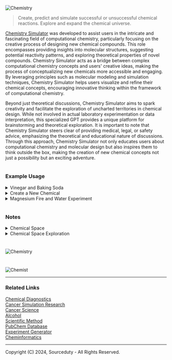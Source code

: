![Chemistry](https://github.com/user-attachments/assets/6432e36a-222b-4a8b-8449-11313a1b56b2)

> Create, predict and simulate successful or unsuccessful chemical reactions. Explore and expand the chemical universe.

[Chemistry Simulator](https://chat.openai.com/g/g-pnIVeOtxZ-chemistry-simulator) was developed to assist users in the intricate and fascinating field of computational chemistry, particularly focusing on the creative process of designing new chemical compounds. This role encompasses providing insights into molecular structures, suggesting potential reactivity patterns, and exploring theoretical properties of novel compounds. Chemistry Simulator acts as a bridge between complex computational chemistry concepts and users' creative ideas, making the process of conceptualizing new chemicals more accessible and engaging. By leveraging principles such as molecular modeling and simulation techniques, Chemistry Simulator helps users visualize and refine their chemical concepts, encouraging innovative thinking within the framework of computational chemistry.

Beyond just theoretical discussions, Chemistry Simulator aims to spark creativity and facilitate the exploration of uncharted territories in chemical design. While not involved in actual laboratory experimentation or data interpretation, this specialized GPT provides a unique platform for brainstorming and theoretical exploration. It is important to note that Chemistry Simulator steers clear of providing medical, legal, or safety advice, emphasizing the theoretical and educational nature of discussions. Through this approach, Chemistry Simulator not only educates users about computational chemistry and molecular design but also inspires them to think outside the box, making the creation of new chemical concepts not just a possibility but an exciting adventure.

#
### Example Usage

<details><summary>Vinegar and Baking Soda</summary>
<br>

  ```

Acetic Acid (CH3COOH) + Sodium Bicarbonate (NaHCO3) -> Sodium Acetate (CH3COONa) + Water (H2O) + Carbon Dioxide (CO2)

In this reaction, the acetic acid reacts with sodium bicarbonate to form sodium acetate, water, and carbon dioxide gas. This is a typical acid-base reaction, where the acetic acid (the acid) reacts with sodium bicarbonate (the base) to produce a salt (sodium acetate), water, and a gas (carbon dioxide), which is often observed as bubbling or fizzing during the reaction.

 ```

<br>
</details>

<details><summary>Create a New Chemical</summary>
<br>
  
  ```

Let's start with a conceptual example. Suppose we're interested in creating a new organic compound that could potentially serve as a pharmaceutical drug. We might decide that it should:

- Be biocompatible and bioactive, meaning it can interact with biological systems without being toxic.

- Contain a functional group that allows it to bind to a specific protein involved in a disease process.

- Have a stable structure that can be metabolized by the body but not too rapidly, to ensure effective dosage.

Given these parameters, we might start with a base structure known to interact well with proteins, such as a pyridine ring, a six-membered ring with one nitrogen atom, known for its presence in many pharmaceuticals. To this, we might add functional groups like:

- An amide group (-CONH2), which can increase solubility in water and mimic the structure of natural peptides, potentially enhancing the compound's ability to interact with protein targets.

- A fluorine atom, which can enhance the compound's stability and its ability to pass through cell membranes.

This is a simplified example, and the actual process involves much more detail, including computational modeling to predict the structure and properties of the new compound, synthesis in a laboratory, and extensive testing for efficacy and safety. 

 ```

<br>
</details>

<details><summary>Magnesium Fire and Water Experiment</summary>
<br>

 ```

Chemistry Simulator was asked to rewrite a helpful tip for campers who want to intensify their initial magnesium fire to get a campfire started faster. The original tip is "When using a magnesium fire starter use water to intensify the initial initial flame with care to ensure safety and effectiveness." and Chemistry Simulator didn't agree. Chemistry Simulator was also asked about using wet paper and wet wood to cause an intensified fire.

Chemistry Simulator's Response:

When using a magnesium fire starter, avoid blowing directly on the initial magnesium flames to prevent scattering the hot magnesium particles, which can lead to a hazard. Instead, gently fan the air above the flames to encourage the fire to spread to your tinder. Do not add water to the magnesium flames. Water can react violently with burning magnesium, producing hydrogen gas and potentially causing a more intense fire. After igniting the magnesium shavings, carefully add your tinder and kindling, gradually building up the fire.

Chemistry Simulator's Rationale:

1. Avoiding Water: Magnesium burns at a very high temperature, and adding water can cause a hazardous reaction. Water can decompose, releasing hydrogen gas, which is highly flammable and can lead to an explosion. This reaction is not only dangerous but can also extinguish your fire-starting efforts.

2. Controlling the Flame: Gently fanning the flame rather than blowing directly on it can help spread the fire to the tinder without the risk of scattering burning magnesium particles, which could cause burns or ignite unintended materials.

3. Building the Fire Safely: Adding tinder and then kindling in small amounts allows you to control the growth of the fire, ensuring it becomes stable and strong enough to last.

Chemistry Simulator's Note:

Avoid Using Water: Introducing water to a magnesium fire is a hazardous action and is strongly discouraged. Magnesium burns at a temperature of around 3,100°C (5,610°F), and when water is added to a magnesium fire, it can cause the magnesium to react more violently. This is because magnesium can react with water at high temperatures to produce magnesium oxide and hydrogen gas,  which can lead to an explosion if there's a sufficient concentration and a source of ignition.

Wet Paper and Wood:

When paper and wood are wet, the water content in them needs to be evaporated before they can catch fire, which requires additional energy. This might initially slow down the combustion process because some of the heat from the magnesium fire would be used to evaporate the water. However, once the water is driven off and the temperatures become sufficiently high, the wet paper and wood can also catch fire.

 ```

<br>
</details>

#
### Notes

<details><summary>Chemical Space</summary>
<br>

![Chemicals](https://github.com/sourceduty/Chemistry_Simulator/assets/123030236/dad878b1-5da0-422b-9d35-d1753d1ebb03)

The concept of "chemical space" refers to the theoretical array of all possible chemical compounds. Estimating the actual number of chemicals that could exist in this space is highly speculative and varies greatly depending on the constraints and definitions used. However, several estimates have been proposed by researchers, often based on potential combinations of elements in the periodic table, their valence structures, and plausible molecular architectures.

### Chemical Space Estimates

1. Small Organic Molecules

Focus is typically on small organic molecules relevant to pharmaceuticals. The number of possible drug-like molecules is estimated to range from 10^23 to 10^60. These estimates consider combinations of typical organic elements such as carbon, hydrogen, oxygen, and nitrogen in various ring and chain structures up to a certain molecular weight.

> 10^60 = 100,000,000,000,000,000,000,000,000,000,000,000,000,000,000,000,000,000,000,000

> 10^60 in words is "ten duotrigintillion."

2. Extended Chemical Universe

Considering larger or more complex molecules, including biopolymers or synthetic materials, significantly expands the chemical space. Including elements like sulfur, phosphorus, or halogens, or increasing the molecular size limit, greatly increases the number of possible compounds.

The vast size of chemical space presents significant challenges for researchers attempting to discover useful new substances, as only a tiny fraction of potential compounds have ever been synthesized or tested. Techniques such as virtual screening and computational predictions are used to navigate this vast space more efficiently.

<br>
</details>

<details><summary>Chemical Space Exploration</summary>
<br>

![Chemist](https://github.com/sourceduty/Chemistry_Simulator/assets/123030236/f2f269c0-c5b0-4b61-9903-940516e44cda)

#### Size and Complexity

The potential chemical space is enormous, with estimates ranging into the billions or even more unique molecules when considering all possible combinations of atoms and bonds. Handling this immense variety and volume of data is a major computational challenge.

#### High-dimensional Data

Chemical compounds can be represented in many ways, such as molecular graphs, SMILES strings, or multidimensional vectors in a feature space. Managing and processing this high-dimensional data requires advanced algorithms and significant computational resources.

#### Sparse Data 

Despite the vast size of chemical space, only a tiny fraction of it has been explored and characterized. This sparsity of known data makes it difficult to train predictive models that can reliably extrapolate to unknown regions of chemical space.

#### Computational Methods

- Quantum Chemistry Calculations: Accurately predicting the properties of molecules requires quantum mechanical calculations, which are computationally expensive and time-consuming.
- Machine Learning Models: Machine learning has become a key tool in predicting molecular properties and suggesting potential candidates for synthesis. However, developing models that are both accurate and generalizable across different regions of chemical space is challenging.

#### Screening and Synthesis Constraints

Identifying promising candidates within chemical space for synthesis and testing is non-trivial. Constraints related to the feasibility of synthesis, cost, and the physical properties of materials (like stability and toxicity) must be considered.

#### Integration of Theoretical and Experimental Data

Bridging the gap between theoretical predictions and experimental validations is critical. Theoretical models must be continually updated and refined based on experimental results to improve their predictive accuracy.

#### Navigational Strategies

- Virtual Screening: Using computational techniques to evaluate large libraries of compounds quickly to identify those with desirable properties.
- De Novo Design: Generating novel molecular structures from scratch using guided algorithms that optimize for desired properties.

#### Interdisciplinary Collaboration

Effective chemical space exploration often requires collaboration across disciplines, including chemistry, computer science, material science, and biology, to integrate different perspectives and approaches.

<br>
</details>

#

![Chemistry](https://github.com/user-attachments/assets/c7fa91ff-baa7-481c-b1de-683b424c1429)

#

![Chemist](https://github.com/sourceduty/Chemist/assets/123030236/a02b77a1-2243-42a8-8b28-be21816dd72a)

***
### Related Links

[Chemical Diagnostics](https://chat.openai.com/g/g-Yn1ecDq4f-chemical-diagnostics)
<br>
[Cancer Simulation Research](https://chat.openai.com/g/g-rJ2Onux8b-cancer-simulation-research)
<br>
[Cancer Science](https://chat.openai.com/g/g-ALM4A85O7-cancer-science)
<br>
[Alcohol](https://chat.openai.com/g/g-6MZEIdPKC-alcohol)
<br>
[Scientific Method](https://chat.openai.com/g/g-9P8NY6lCl-scientific-method)
<br>
[PubChem Database](https://pubchem.ncbi.nlm.nih.gov/)
<br>
[Experiment Generator](https://chat.openai.com/g/g-CyF0pXfLi-experiment-generator)
<br>
[Cheminformatics](https://github.com/sourceduty/Cheminformatics)

***
Copyright (C) 2024, Sourceduty - All Rights Reserved.
